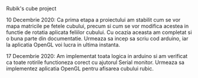Rubik's cube project

10 Decembrie 2020:
Ca prima etapa a proiectului am stabilit cum se vor mapa matricile pe fetele cubului, precum si cum se vor modifica acestea in functie de rotatia aplicata feliilor cubului.
Cu ocazia aceasta am completat si o buna parte din documentatie.
Urmeaza sa incep sa scriu cod arduino, iar la aplicatia OpenGL voi lucra in ultima instanta.


17 Decembrie 2020:
Am implementat toata logica in arduino si am verificat ca toate rotirile functioneza corect cu ajutorul Serial monitor.
Urmeaza sa implementez aplicatia OpenGL pentru afisarea cubului rubic.
